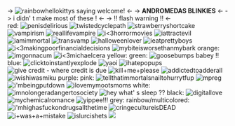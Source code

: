 -> ![rainbowhellokittys saying welcome!](https://i.postimg.cc/PrPw5zc8/8560-DAE6-A573-438-E-9-B18-8966-A9358-D45.gif) <-
-> **ANDROMEDAS BLINKIES** <-
-> i didn' t make most of these ! <-
-> !! flash warning !! <-     
red:
![penisdelirious](https://i.postimg.cc/bwSL3hKP/tumblr-9f13b21c97e084ad64bea1367b8bb3d2-817bdd01-250.webp) 
![twistedcyclepath](https://i.postimg.cc/ydpSMJZb/j785mu.gif) 
![strawberryshortcake](https://i.postimg.cc/m2fQBHnv/39umx7.png) 
![vampirism](https://i.postimg.cc/nzXPbDWs/tumblr-ecb2493be18207698189640aaa5f4b8f-878e6ec7-250.webp) 
![reallifevampire](https://i.postimg.cc/gkVBWdgK/tumblr-bb8140d2e8a35e966d23a38fff047677-47951ca3-250.webp) 
![i<3horrormovies](https://i.postimg.cc/xT3gZ5dx/tumblr-8c1c49b53ce261d973c91e47b1c6f524-121c8f1e-250.webp) 
![iattractevil](https://i.postimg.cc/xCVznrxK/tumblr-2fa01cacd53135439b554295a171f8e5-ab0629e6-250.webp)
![iamimmortal](https://i.postimg.cc/YCJ4zKwJ/tumblr-1d7e94c413e0061199252a956c6e0ff0-287cb186-250.webp)
![transvamp](https://i.postimg.cc/y8qBfVkX/tumblr-8aa3a392b1ae1af4969cd63052777b85-2bbe61f8-250.webp) 
![halloweenlover](https://i.postimg.cc/hvzWrwn5/tumblr-63cbf51655a641a53297c9384eab6a31-3e361938-250.webp)
![ieatprettyboys](https://i.postimg.cc/3xCMn2MY/tumblr-688c2e37caa614615d5ea247cfd56af4-7899ae1b-250.webp)
![i<3makingpoorfinancialdecisions](https://i.postimg.cc/Px70P4Dz/tumblr-711521b51920b1b830d6edb2b2c69f56-b96a3f3a-250.webp)
![mybiteisworsethanmybark](https://i.postimg.cc/W4k9jzfZ/tumblr-3482211ea8f6b39d93d8de7295df3c9b-9f4284b9-250.webp)
orange:
![imgonnacum](https://i.postimg.cc/rFyygVcG/tumblr-0aad5de322564ad3aa29bdf8c9d3e369-8cf400fa-250.webp)
![i<3michaelcera](https://i.postimg.cc/ZRW1Zzmv/blinkies-Cafe-c-V.gif) 
yellow:
green:
![goosebumps babey !!](https://i.postimg.cc/GtsWgD4S/tumblr-02577a5f60d85c2d7124a38c7168af66-b1590188-250.webp) 
blue:
![clicktoinstantlyexplode](https://i.postimg.cc/nVDmn5x6/tumblr-a5b6d35bc8b1c89e64033355ccba4b79-c0671326-250.webp)
![yaoi](https://i.postimg.cc/HLN71JWC/tumblr-96e875bd0f1881c9737a4d6c029e1b38-d1e330ba-250.webp)
![ihatepopups](https://i.postimg.cc/3RR5mR2W/tumblr-f58c012dc67ec5f09f632f561d495a89-a8bce6bd-250.webp)
![give credit - where credit is due](https://i.postimg.cc/NFxnQSCT/tumblr-66b49cdfd7f321c5b7e5123578ba9a30-8ef13ad0-250.webp)
![kill+me+please](https://i.postimg.cc/Nf3ZczC5/blinkies-Cafe-Zq.gif)
![addictedtoadderall](https://i.postimg.cc/9XJqs3MY/blinkies-Cafe-Mx.gif) 
![iwishiwasmiku](https://i.postimg.cc/dVd3sgqX/blinkies-Cafe-QP.gif)
purple:
pink:
![tellthatimmortalsnailtohurrytfup](https://i.postimg.cc/jjD5ZwdG/tumblr-4252333f7a61ef3cd3165d4fdb6a076f-36320f05-250.webp)
![mpreg](https://i.postimg.cc/d0hcZgqY/tumblr-4e094d2f84b8615c762bc2e53e9fec41-eaa71f37-250.webp)
![i'mbeingputdown](https://i.postimg.cc/cJXDr9h7/blinkies-Cafe-k-D.gif)
![ilovemymootsmoms](https://i.postimg.cc/cL5hWgLT/blinkies-Cafe-EP.gif)
white:
![imnolongeradangertosociety](https://i.postimg.cc/L4WRkzCS/tumblr-9d1b45e320d27a56417cb9d7609d3437-13741a0c-100.webp)
![hey what' s sleep ??](https://i.postimg.cc/qqrgSb5W/tumblr-07d8144c178e6c61c634d30197659634-8169c25d-100.webp)
black:
![digitallove](https://i.postimg.cc/yN0zstsY/tumblr-15faeba56465817e8cfb972b7b253ea7-6e7a2825-250.webp)
![mychemicalromance](https://i.postimg.cc/bJq48vm3/tumblr-77f33d3fd6404ad55af0f0729b642e83-03bfaeca-100.webp)
![yippee!!!](https://i.postimg.cc/TwH0S2Fy/tumblr-958d9c81c19bc5736d080a57e57ac144-9cacccd5-250.webp)
grey:
rainbow/multicolored:
![i'mhighasfuckondrugsallthetime](https://i.postimg.cc/sDGWKgwQ/tumblr-52ee419032ab9cd429eeeb0486f5b6eb-9d084870-250.webp)
![cringecultureisDEAD](https://i.postimg.cc/d3VMR0dL/tumblr-dee04fbef2bf7b1586ab97b0ece60e6a-ac9b73d7-100.webp)
![i+was+a+mistake](https://i.postimg.cc/GpC0k5vZ/blinkies-Cafe-vf.gif) 
![islurcishets](https://i.postimg.cc/mgTJkHRs/blinkies-Cafe-n-K.gif)
![](https://i.postimg.cc/YqzYr5Bx/d8246a4f.png)